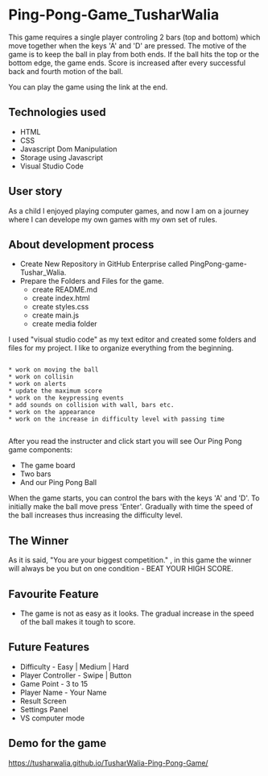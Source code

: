 # Ping-Pong-Game_TusharWalia

This game requires a single player controling 2 bars (top and bottom) which move together when the keys 'A' and 'D' are pressed. The motive of the game is to keep the ball in play from both ends. If the ball hits the top or the bottom edge, the game ends. Score is increased after every successful back and fourth motion of the ball.

You can play the game using the link at the end.

## Technologies used
* HTML 
* CSS 
* Javascript Dom Manipulation
* Storage using Javascript
* Visual Studio Code

## User story
As a child I enjoyed playing computer games, and now I am on a journey where I can develope my own games with my own set of rules.  


## About development process
* Create New Repository in GitHub Enterprise called PingPong-game-Tushar_Walia.
* Prepare the Folders and Files for the game.
    - create README.md
    - create index.html 
    - create styles.css
    - create main.js
    - create media folder 

I used "visual studio code" as my text editor and created some folders and files for my project.
I like to organize everything from the beginning. 


```

* work on moving the ball
* work on collisin 
* work on alerts
* update the maximum score 
* work on the keypressing events 
* add sounds on collision with wall, bars etc.
* work on the appearance
* work on the increase in difficulty level with passing time


```



After you read the instructer and click start  you will see Our Ping Pong game  components:

* The game board
* Two bars
* And our Ping Pong Ball

When the game starts, you can control the bars with the keys 'A' and 'D'. To initially make the ball move press 'Enter'. Gradually with time the speed of the ball increases thus increasing the difficulty level.



## The Winner
As it is said, "You are your biggest competition." , in this game the winner will always be you but on one condition - BEAT YOUR HIGH SCORE.

## Favourite Feature
* The game is not as easy as it looks. The gradual increase in the speed of the ball makes it tough to score.


## Future Features
* Difficulty - Easy | Medium | Hard
* Player Controller - Swipe | Button
* Game Point - 3 to 15
* Player Name - Your Name
* Result Screen
* Settings Panel
* VS computer mode

## Demo for the game 
https://tusharwalia.github.io/TusharWalia-Ping-Pong-Game/
